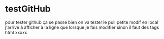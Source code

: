 # testGitHub
pour tester github
ça se passe bien
on va  tester le pull
petite modif en local
j'arrive à afficher à la ligne que lorsque je fais modifier sinon il faut des tags html
xxxxx
